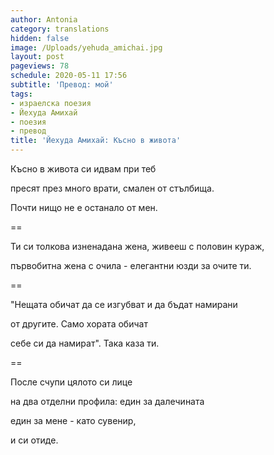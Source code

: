 ```yaml
---
author: Antonia
category: translations
hidden: false
image: /Uploads/yehuda_amichai.jpg
layout: post
pageviews: 78
schedule: 2020-05-11 17:56
subtitle: 'Превод: мой'
tags:
- израелска поезия
- Йехуда Амихай
- поезия
- превод
title: 'Йехуда Амихай: Късно в живота'
---
```


Късно в живота си идвам при теб

пресят през много врати, смален от стълбища.

Почти нищо не е останало от мен.

\==

Ти си толкова изненадана жена, живееш с половин кураж,

първобитна жена с очила - елегантни юзди за очите ти.

\==

"Нещата обичат да се изгубват и да бъдат намирани

от другите. Само хората обичат

себе си да намират". Така каза ти.

\==

После счупи цялото си лице

на два отделни профила: един за далечината

един за мене - като сувенир, 

и си отиде.